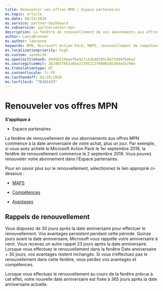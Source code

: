 ```yaml
---
title: Renouveler vos offres MPN | Espace partenaires
ms.topic: article
ms.date: 09/25/2019
ms.service: partner-dashboard
ms.subservice: partnercenter-mpn
description: La fenêtre de renouvellement de vos abonnements aux offres MPN commence à la date anniversaire de votre achat, plus un jour.
author: LauraBrenner
ms.author: labrenne
keywords: MPN, Microsoft Action Pack, MAPS, renouvellement de compétence, date de renouvellement
ms.localizationpriority: high
ms.custom: seodec18
ms.openlocfilehash: 0495b519aeefbe927c43b48105c6672894fb46a2
ms.sourcegitcommit: 2634057663a0ea27393212f898018538dada796e
ms.translationtype: HT
ms.contentlocale: fr-FR
ms.lasthandoff: 02/28/2020
ms.locfileid: "78161433"
---
```

# <a name="renew-your-mpn-offers"></a>Renouveler vos offres MPN

**S’applique à**

- Espace partenaires

La fenêtre de renouvellement de vos abonnements aux offres MPN commence à la date anniversaire de votre achat, plus un jour. Par exemple, si vous avez acheté le Microsoft Action Pack le 1er septembre 2018, la fenêtre de renouvellement commence le 2 septembre 2019. Vous pouvez renouveler votre abonnement dans l’Espace partenaires.

Pour en savoir plus sur le renouvellement, sélectionnez le lien approprié ci-dessous :

- [MAPS](mpn-get-action-pack.md)

- [Compétences](learn-about-competencies.md)

- [Avantages](manage-your-partner-network-benefits.md)

## <a name="renewal-reminders"></a>Rappels de renouvellement

Vous disposez de 30 jours après la date anniversaire pour effectuer le renouvellement. Vos avantages persistent pendant cette période. Quinze jours avant la date anniversaire, Microsoft vous rappelle votre anniversaire à venir. Vous recevez un autre rappel 23 jours après la date anniversaire. Lorsque vous effectuez le renouvellement dans la fenêtre Date anniversaire + 30 jours, vos avantages restent inchangés. Si vous n’effectuez pas le renouvellement dans cette fenêtre, vous perdez vos avantages et compétences.

Lorsque vous effectuez le renouvellement au cours de la fenêtre prévue à cet effet, votre nouvelle date anniversaire est fixée à 365 jours après la date anniversaire actuelle.

